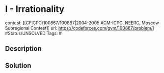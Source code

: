 # I - Irrationality

contest: [[CFICPC/100867/100867|2004-2005 ACM-ICPC, NEERC, Moscow Subregional Contest]]
url: https://codeforces.com/gym/100867/problem/I
#Status/UNSOLVED
Tags: #

## Description

## Solution

